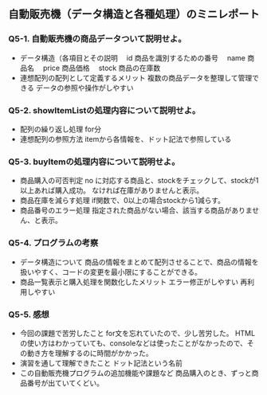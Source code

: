 ## 自動販売機（データ構造と各種処理）のミニレポート
### Q5-1. 自動販売機の商品データついて説明せよ。
* データ構造（各項目とその説明
　id 商品を識別するための番号
　name 商品名
　price 商品価格
　stock 商品の在庫数
* 連想配列の配列として定義するメリット
  複数の商品データを整理して管理できる
  データの参照や操作がしやすい
### Q5-2. showItemListの処理内容について説明せよ。
* 配列の繰り返し処理
  for分
* 連想配列の参照方法
  itemから各情報を、ドット記法で参照している
### Q5-3. buyItemの処理内容について説明せよ。
* 商品購入の可否判定
  no に対応する商品と、stockをチェックして、stockが1以上あれば購入成功。
  なければ在庫がありませんと表示。
* 商品在庫を減らす処理
  if関数で、0以上の場合stockから1減らす。
* 商品番号のエラー処理
  指定された商品がない場合、該当する商品がありません、と表示。
### Q5-4. プログラムの考察
* データ構造について
  商品の情報をまとめて配列させることで、商品の情報を扱いやすく、コードの変更を最小限にすることができる。
* 商品一覧表示と購入処理を関数化したメリット
  エラー修正がしやすい
  再利用しやすい
### Q5-5. 感想
* 今回の課題で苦労したこと
  for文を忘れていたので、少し苦労した。
  HTMLの使い方はわかっていても、consoleなどは使ったことがなかったので、その動き方を理解するのに時間がかかった。
* 演習を通して理解できたこと
  ドット記法という名前
* この自動販売機プログラムの追加機能や課題など
商品購入のとき、ずっと商品番号が出ていてくどい。
